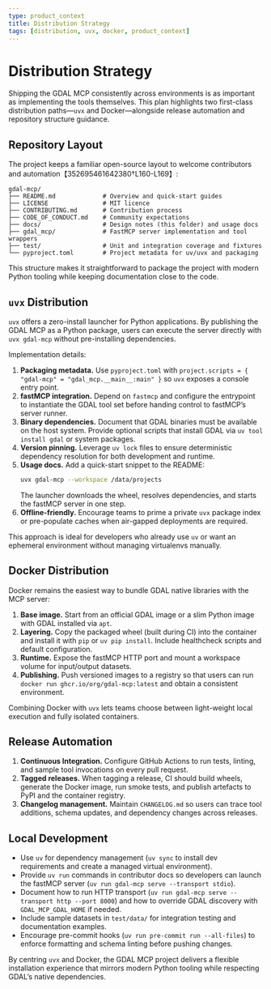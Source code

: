 ```yaml
---
type: product_context
title: Distribution Strategy
tags: [distribution, uvx, docker, product_context]
---
```


# Distribution Strategy

Shipping the GDAL MCP consistently across environments is as important as implementing the tools themselves. This plan highlights two first-class distribution paths—`uvx` and Docker—alongside release automation and repository structure guidance.

## Repository Layout

The project keeps a familiar open-source layout to welcome contributors and automation【352695461642380†L160-L169】:

```
gdal-mcp/
├── README.md             # Overview and quick-start guides
├── LICENSE               # MIT licence
├── CONTRIBUTING.md       # Contribution process
├── CODE_OF_CONDUCT.md    # Community expectations
├── docs/                 # Design notes (this folder) and usage docs
├── gdal_mcp/             # FastMCP server implementation and tool wrappers
├── test/                 # Unit and integration coverage and fixtures
└── pyproject.toml        # Project metadata for uv/uvx and packaging
```

This structure makes it straightforward to package the project with modern Python tooling while keeping documentation close to the code.

## `uvx` Distribution

`uvx` offers a zero-install launcher for Python applications. By publishing the GDAL MCP as a Python package, users can execute the server directly with `uvx gdal-mcp` without pre-installing dependencies.

Implementation details:

1. **Packaging metadata.** Use `pyproject.toml` with `project.scripts = { "gdal-mcp" = "gdal_mcp.__main__:main" }` so `uvx` exposes a console entry point.
2. **fastMCP integration.** Depend on `fastmcp` and configure the entrypoint to instantiate the GDAL tool set before handing control to fastMCP’s server runner.
3. **Binary dependencies.** Document that GDAL binaries must be available on the host system. Provide optional scripts that install GDAL via `uv tool install gdal` or system packages.
4. **Version pinning.** Leverage `uv lock` files to ensure deterministic dependency resolution for both development and runtime.
5. **Usage docs.** Add a quick-start snippet to the README:
   ```bash
   uvx gdal-mcp --workspace /data/projects
   ```
   The launcher downloads the wheel, resolves dependencies, and starts the fastMCP server in one step.
6. **Offline-friendly.** Encourage teams to prime a private `uvx` package index or pre-populate caches when air-gapped deployments are required.

This approach is ideal for developers who already use `uv` or want an ephemeral environment without managing virtualenvs manually.

## Docker Distribution

Docker remains the easiest way to bundle GDAL native libraries with the MCP server:

1. **Base image.** Start from an official GDAL image or a slim Python image with GDAL installed via `apt`.
2. **Layering.** Copy the packaged wheel (built during CI) into the container and install it with `pip` or `uv pip install`. Include healthcheck scripts and default configuration.
3. **Runtime.** Expose the fastMCP HTTP port and mount a workspace volume for input/output datasets.
4. **Publishing.** Push versioned images to a registry so that users can run `docker run ghcr.io/org/gdal-mcp:latest` and obtain a consistent environment.

Combining Docker with `uvx` lets teams choose between light-weight local execution and fully isolated containers.

## Release Automation

1. **Continuous Integration.** Configure GitHub Actions to run tests, linting, and sample tool invocations on every pull request.
2. **Tagged releases.** When tagging a release, CI should build wheels, generate the Docker image, run smoke tests, and publish artefacts to PyPI and the container registry.
3. **Changelog management.** Maintain `CHANGELOG.md` so users can trace tool additions, schema updates, and dependency changes across releases.

## Local Development

- Use `uv` for dependency management (`uv sync` to install dev requirements and create a managed virtual environment).
- Provide `uv run` commands in contributor docs so developers can launch the fastMCP server (`uv run gdal-mcp serve --transport stdio`).
- Document how to run HTTP transport (`uv run gdal-mcp serve --transport http --port 8000`) and how to override GDAL discovery with `GDAL_MCP_GDAL_HOME` if needed.
- Include sample datasets in `test/data/` for integration testing and documentation examples.
- Encourage pre-commit hooks (`uv run pre-commit run --all-files`) to enforce formatting and schema linting before pushing changes.

By centring `uvx` and Docker, the GDAL MCP project delivers a flexible installation experience that mirrors modern Python tooling while respecting GDAL’s native dependencies.
